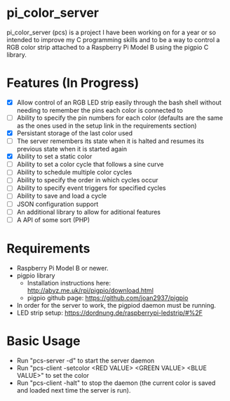# pi_color_server
pi_color_server (pcs) is a project I have been working on for a year or so intended to improve my C programming skills and to be a way to control a RGB color strip attached to a Raspberry Pi Model B using the pigpio C library.
# Features (In Progress)
 - [x] Allow control of an RGB LED strip easily through the bash shell without needing to remember the pins each color is connected to
 - [ ] Ability to specify the pin numbers for each color (defaults are the same as the ones used in the setup  link in the requirements section)
 - [x] Persistant storage of the last color used
 - [ ] The server remembers its state when it is halted and resumes its previous state when it is started again
 - [x] Ability to set a static color
 - [ ] Ability to set a color cycle that follows a sine curve
 - [ ] Ability to schedule multiple color cycles
 - [ ] Ability to specify the order in which cycles occur
 - [ ] Ability to specify event triggers for specified cycles
 - [ ] Ability to save and load a cycle
 - [ ] JSON configuration support
 - [ ] An additional library to allow for aditional features
 - [ ] A API of some sort (PHP)
# Requirements
 - Raspberry Pi Model B or newer.
 - pigpio library
   - Installation instructions here: http://abyz.me.uk/rpi/pigpio/download.html
   - pigpio github page: https://github.com/joan2937/pigpio
 - In order for the server to work, the pigpiod daemon must be running.
 - LED strip setup: https://dordnung.de/raspberrypi-ledstrip/#%2F
# Basic Usage
 - Run "pcs-server -d" to start the server daemon
 - Run "pcs-client -setcolor \<RED VALUE\> \<GREEN VALUE\> \<BLUE VALUE\>" to set the color
 - Run "pcs-client -halt" to stop the daemon (the current color is saved and loaded next time the server is run).
